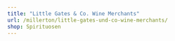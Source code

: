 ```yaml
---
title: "Little Gates & Co. Wine Merchants"
url: /millerton/little-gates-und-co-wine-merchants/
shop: Spirituosen
---
```

